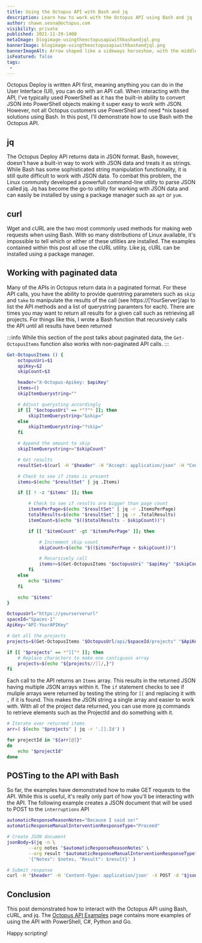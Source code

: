 ```yaml
---
title: Using the Octopus API with Bash and jq
description: Learn how to work with the Octopus API using Bash and jq
author: shawn.sesna@octopus.com
visibility: private 
published: 2021-11-29-1400
metaImage: blogimage-usingtheoctopusapiwithbashandjql.png
bannerImage: blogimage-usingtheoctopusapiwithbashandjql.png
bannerImageAlt: Arrow shaped like a sideways horseshoe, with the middle section highlighted containing a square for curl and a square for jq 
isFeatured: false
tags:
 - 
---
```


Octopus Deploy is written API first, meaning anything you can do in the User Interface (UI), you can do with an API call.  When interacting with the API, I've typically used PowerShell as it has the built-in ability to convert JSON into PowerShell objects making it super easy to work with JSON.  However, not all Octopus customers use PowerShell and need *nix based solutions using Bash.  In this post, I'll demonstrate how to use Bash with the Octopus API.

## jq
The Octopus Deploy API returns data in JSON format.  Bash, however, doesn't have a built-in way to work with JSON data and treats it as strings.  While Bash has some sophisticated string manipulation functionality, it is still quite difficult to work with JSON data.  To combat this problem, the Linux community developed a powerfull command-line utility to parse JSON called jq.  Jq has become the go-to utility for working with JSON data and can easily be installed by using a package manager such as `apt` or `yum`.

## curl
Wget and cURL are the two most commonly used methods for making web requests when using Bash.  With so many distributions of Linux available, it's impossible to tell which or either of these utlities are installed.  The examples contained within this post all use the cURL utility.  Like jq, cURL can be installed using a package manager.

## Working with paginated data
Many of the APIs in Octopus return data in a paginated format.  For these API calls, you have the ability to provide querstring parameters such as `skip` and `take` to manipulate the results of the call (see https://[YourServer]/api to list the API methods and a list of querystring paramters for each).  There are times you may want to return all results for a given call such as retrieving all projects.  For things like this, I wrote a Bash function that recursively calls the API until all results have been returned

:::info
While this section of the post talks about paginated data, the `Get-OctopusItems` function also works with non-paginated API calls.
:::

```bash
Get-OctopusItems () {
    octopusUri=$1
    apiKey=$2
    skipCount=$3

    header="X-Octopus-Apikey: $apiKey"
    items=()
    skipItemQuerystring=""

    # Adjust querysting accordingly
    if [[ "$octopusUri" == *"?"* ]]; then
        skipItemQuerystring="&skip="
    else
        skipItemQuerystring="?skip="
    fi

    # Append the amount to skip
    skipItemQuerystring+="$skipCount"

    # Get results
    resultSet=$(curl -H "$header" -H "Accept: application/json" -H "Content-Type: application/json" "$octopusUri$skipItemQuerystring")

    # Check to see if items is present
    items=$(echo "$resultSet" | jq .Items)

    if [[ ! -z "$items" ]]; then

        # Check to see if results are bigger than page count
        itemsPerPage=$(echo "$resultSet" | jq -r .ItemsPerPage)
        totalResults=$(echo "$resultSet" | jq -r .TotalResults)
        itemCount=$(echo "$(($totalResults - $skipCount))")

        if [[ "$itemCount" -gt "$itemsPerPage" ]]; then

            # Increment skip count
            skipCount=$(echo "$(($itemsPerPage + $skipCount))")

            # Recursively call
            items+=$(Get-OctopusItems "$octopusUri" "$apiKey" "$skipCount")
        fi
    else
        echo "$items"
    fi

    echo "$items"
}

OctopusUrl="https://yourserverurl"
spaceId="Spaces-1"
ApiKey="API-YourAPIKey"

# Get all the projects
projects=$(Get-OctopusItems "$OctopusUrl/api/$spaceId/projects" "$ApiKey" 0)

if [[ "$projects" == *"]["* ]]; then
    # Replace characters to make one contiguous array
    projects=$(echo "${projects//][/,}")
fi
```

Each call to the API returns an `Items` array.  This results in the returned JSON having multiple JSON arrays within it.  The `if` statement checks to see if muliple arrays were returned by testing the string for `][` and replacing it with `,` if it is found.  This makes the JSON string a single array and easier to work with.  With all of the project data returned, you can use more jq commands to retrieve elements such as the ProjectId and do something with it.

```bash
# Iterate over returned items
arr=( $(echo "$projects" | jq -r '.[].Id') )

for projectId in "${arr[@]}"
do
    echo "$projectId"
done
```

## POSTing to the API with Bash
So far, the examples have demonstrated how to make GET requests to the API.  While this is useful, it's really only part of how you'll be interacting with the API.  The following example creates a JSON document that will be used to POST to the `interruptions` API

```bash
automaticResponseReasonNotes="Because I said so!"
automaticResponseManualInterventionResponseType="Proceed"

# Create JSON document
jsonBody=$(jq -n \
        --arg notes "$automaticResponseReasonNotes" \
        --arg result "$automaticResponseManualInterventionResponseType" \
        '{"Notes": $notes, "Result": $result}' )

# Submit response
curl -H "$header" -H 'Content-Type: application/json' -X POST -d "$jsonBody" "$automaticResponseOctopusUrl/api/$spaceId/interruptions/$manualInterventionId/submit" 
```

## Conclusion
This post demonstrated how to interact with the Octopus API using Bash, cURL, and jq.  The [Octopus API Examples](https://octopus.com/docs/octopus-rest-api/examples) page contains more examples of using the API with PowerShell, C#, Python and Go.

Happy scripting!